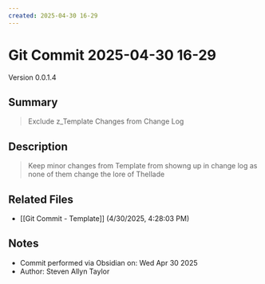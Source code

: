 ```yaml
---
created: 2025-04-30 16-29
---
```


# Git Commit 2025-04-30 16-29

Version 0.0.1.4

## Summary
> Exclude z_Template Changes from Change Log

## Description
> Keep minor changes from Template from showng up in change log as none of them change the lore of Thellade

## Related Files
- [[Git Commit - Template]] (4/30/2025, 4:28:03 PM)

## Notes
- Commit performed via Obsidian on: Wed Apr 30 2025
- Author: Steven Allyn Taylor

